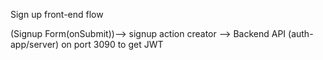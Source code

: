 Sign up front-end flow 

(Signup Form(onSubmit))--> signup action creator --> Backend API (auth-app/server) on port 3090 to get JWT

